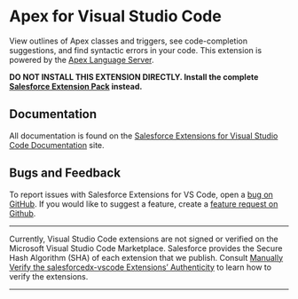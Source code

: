 # Apex for Visual Studio Code

View outlines of Apex classes and triggers, see code-completion suggestions, and find syntactic errors in your code. This extension is powered by the [Apex Language Server](https://github.com/forcedotcom/salesforcedx-vscode/wiki/Apex-Language-Server).

**DO NOT INSTALL THIS EXTENSION DIRECTLY. Install the complete [Salesforce Extension Pack](https://marketplace.visualstudio.com/items?itemName=salesforce.salesforcedx-vscode) instead.**

## Documentation

All documentation is found on the [Salesforce Extensions for Visual Studio Code Documentation](https://forcedotcom.github.io/salesforcedx-vscode) site.

## Bugs and Feedback

To report issues with Salesforce Extensions for VS Code, open a [bug on GitHub](https://github.com/forcedotcom/salesforcedx-vscode/issues/new?template=Bug_report.md). If you would like to suggest a feature, create a [feature request on Github](https://github.com/forcedotcom/salesforcedx-vscode/issues/new?template=Feature_request.md).

---

Currently, Visual Studio Code extensions are not signed or verified on the Microsoft Visual Studio Code Marketplace. Salesforce provides the Secure Hash Algorithm (SHA) of each extension that we publish. Consult [Manually Verify the salesforcedx-vscode Extensions’ Authenticity](https://developer.salesforce.com/media/vscode/SHA256.md) to learn how to verify the extensions.

---

